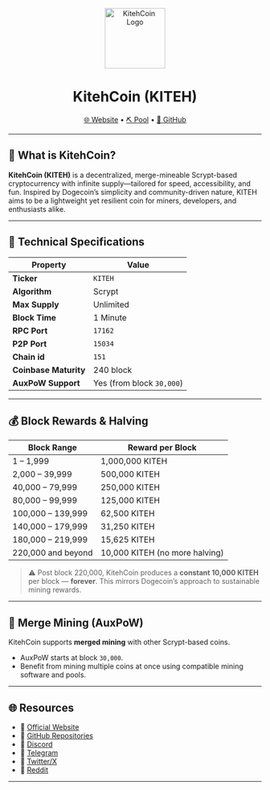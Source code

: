 <p align="center">
  <img src="https://kitehblocks.com/img/logo.png" alt="KitehCoin Logo" height="120"/>
</p>

<h1 align="center">KitehCoin (KITEH)</h1>
<p align="center">
  <a href="https://kitehcoin.org">🌐 Website</a> • 
  <a href="https://mining.kitehblocks.com/">⛏️ Pool</a> • 
  <a href="https://github.com/kitehcoin">📁 GitHub</a>
</p>

---

## 🚀 What is KitehCoin?

**KitehCoin (KITEH)** is a decentralized, merge-mineable Scrypt-based cryptocurrency with infinite supply—tailored for speed, accessibility, and fun. Inspired by Dogecoin’s simplicity and community-driven nature, KITEH aims to be a lightweight yet resilient coin for miners, developers, and enthusiasts alike.

---

## 🔧 Technical Specifications

| Property             | Value                    |
|----------------------|--------------------------|
| **Ticker**           | `KITEH`                  |
| **Algorithm**        | Scrypt                   |
| **Max Supply**       | Unlimited                |
| **Block Time**       | 1 Minute                 |
| **RPC Port**         | `17162`                  |
| **P2P Port**         | `15034`                  |
| **Chain id**         | `151`                    |
| **Coinbase Maturity**| 240 block                |
| **AuxPoW Support**   | Yes (from block `30,000`)|

---

## 💰 Block Rewards & Halving

| Block Range              | Reward per Block |
|--------------------------|------------------|
| 1 – 1,999                | 1,000,000 KITEH   |
| 2,000 – 39,999           | 500,000 KITEH     |
| 40,000 – 79,999          | 250,000 KITEH     |
| 80,000 – 99,999          | 125,000 KITEH     |
| 100,000 – 139,999        | 62,500 KITEH      |
| 140,000 – 179,999        | 31,250 KITEH      |
| 180,000 – 219,999        | 15,625 KITEH      |
| 220,000 and beyond       | 10,000 KITEH (no more halving) |

> ⚠️ Post block 220,000, KitehCoin produces a **constant 10,000 KITEH** per block — **forever**. This mirrors Dogecoin’s approach to sustainable mining rewards.

---

## 🔄 Merge Mining (AuxPoW)

KitehCoin supports **merged mining** with other Scrypt-based coins.

- AuxPoW starts at block `30,000`.
- Benefit from mining multiple coins at once using compatible mining software and pools.

---

## 🌐 Resources

- 🔗 [Official Website](https://kitehcoin.org)
- 💾 [GitHub Repositories](https://github.com/kitehcoin)
- 💾 [Discord](https://discord.gg/KUVzvTPpSG)
- 💾 [Telegram](https://t.me/kitehcoin)
- 💾 [Twitter/X](https://x.com/Kitehcoin)
- 💾 [Reddit](https://www.reddit.com/r/Kitehcoin/)

---


